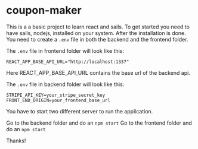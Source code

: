 # coupon-maker

This is a a basic project to learn react and sails. 
To get started you need to have sails, nodejs, installed on your system. 
After the installation is done. 
You need to create a `.env` file in both the backend and the frontend folder. 

The `.env` file in frontend folder will look like this: 

```
REACT_APP_BASE_API_URL="http://localhost:1337"
```
Here REACT_APP_BASE_API_URL contains the base url of the backend api. 

The `.env` file in backend folder will look like this: 
```
STRIPE_API_KEY=your_stripe_secret_key
FRONT_END_ORIGIN=your_frontend_base_url 

```

You have to start two different server to run the application. 

Go to the backend folder and do an `npm start`
Go to the frontend folder and do an `npm start`

Thanks!
